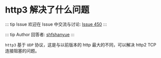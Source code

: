 # http3 解决了什么问题



::: tip Issue 
 欢迎在 Issue 中交流与讨论: [Issue 450](https://github.com/shfshanyue/Daily-Question/issues/450) 
:::

::: tip Author 
回答者: [shfshanyue](https://github.com/shfshanyue) 
:::

`http3` 基于 `UDP` 协议，这是与以前版本的 http 最大的不同，可以解决 http2 TCP 连接阻塞的问题。